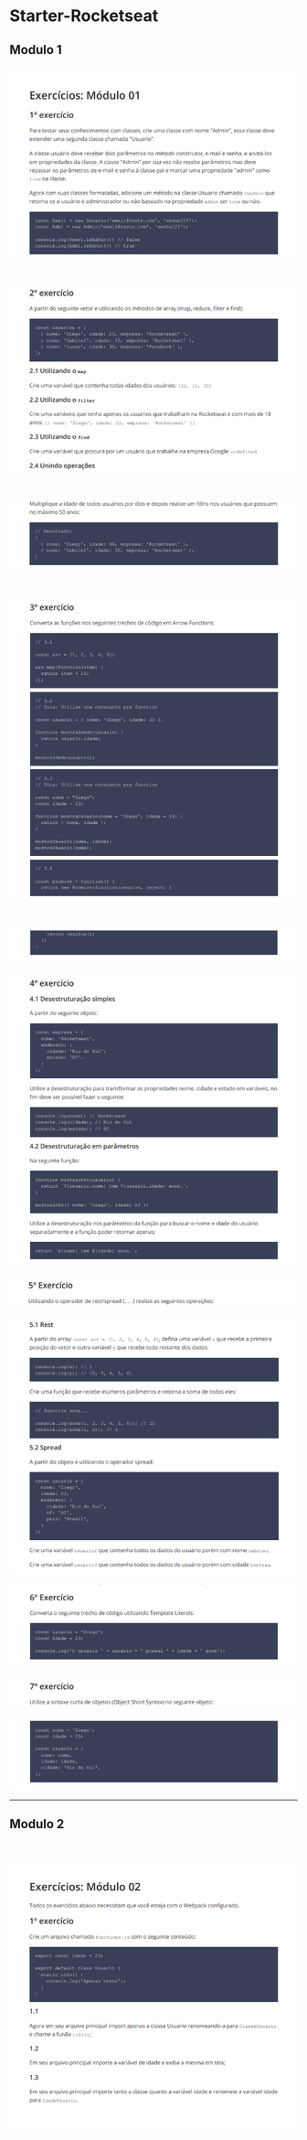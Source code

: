 # Starter-Rocketseat

## Modulo 1

<p align="center">
  <img src="./images-readme/ex1-1.png">
</p>

<br><p align="center">
  <img src="./images-readme/ex1-2-a.png">
</p>
<br>
<p align="center">
  <img src="./images-readme/ex1-2-b.png">
</p>
<br>
<p align="center">
  <img src="./images-readme/ex1-3-a.png">
</p>
<br>
<p align="center">
  <img src="./images-readme/ex1-3-b.png">
</p>
<p align="center">
  <img src="./images-readme/ex1-4.png">
</p>
<p align="center">
  <img src="./images-readme/ex1-5-a.png">
</p>
<p align="center">
  <img src="./images-readme/ex1-5-b.png">
</p>
<p align="center">
  <img src="./images-readme/ex1-6.png">
</p>
<p align="center">
  <img src="./images-readme/ex1-7-a.png">
</p>
<p align="center">
  <img src="./images-readme/ex1-7b.png">
</p>

--- 
                                      
## Modulo 2

<br>
<p align="center">
  <img src="./images-readme/ex2.png">
</p>
<br>
